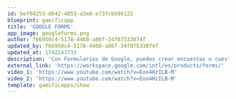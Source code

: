 ```yaml
---
id: bef04253-d642-4053-a3e8-e73fcbb96122
blueprint: gamificapp
title: 'GOOGLE FORMS'
app_image: googleforms.png
author: f66950c4-5178-4460-a86f-34f07533074f
updated_by: f66950c4-5178-4460-a86f-34f07533074f
updated_at: 1742243733
description: 'Con Formularios de Google, puedes crear encuestas o cuestionarios directamente en tu navegador web o móvil, sin tener que usar ningún software especial.'
external_link: 'https://workspace.google.com/intl/es/products/forms/'
video_1: 'https://www.youtube.com/watch?v=Eoo4HzILB-M'
video_2: 'https://www.youtube.com/watch?v=Eoo4HzILB-M'
template: gamificapps/show
---
```

